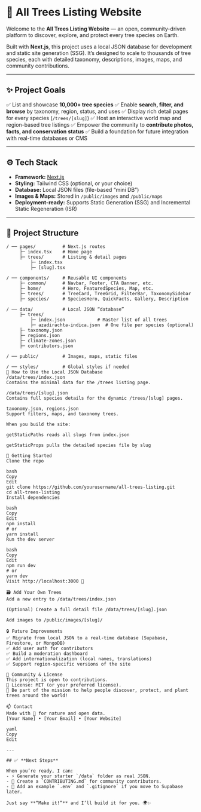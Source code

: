 # 🌳 All Trees Listing Website

Welcome to the **All Trees Listing Website** — an open, community-driven platform to discover, explore, and protect every tree species on Earth.

Built with **Next.js**, this project uses a local JSON database for development and static site generation (SSG). It’s designed to scale to thousands of tree species, each with detailed taxonomy, descriptions, images, maps, and community contributions.

---

## ✨ **Project Goals**

✅ List and showcase **10,000+ tree species**
✅ Enable **search, filter, and browse** by taxonomy, region, status, and uses
✅ Display rich detail pages for every species (`/trees/[slug]`)
✅ Host an interactive world map and region-based tree listings
✅ Empower the community to **contribute photos, facts, and conservation status**
✅ Build a foundation for future integration with real-time databases or CMS

---

## ⚙️ **Tech Stack**

- **Framework:** [Next.js](https://nextjs.org/)
- **Styling:** Tailwind CSS (optional, or your choice)
- **Database:** Local JSON files (file-based “mini DB”)
- **Images & Maps:** Stored in `/public/images` and `/public/maps`
- **Deployment-ready:** Supports Static Generation (SSG) and Incremental Static Regeneration (ISR)

---

## 📂 **Project Structure**

```plaintext
/ ── pages/          # Next.js routes
     ├─ index.tsx    # Home page
     ├─ trees/       # Listing & detail pages
         ├─ index.tsx
         ├─ [slug].tsx

/ ── components/     # Reusable UI components
     ├─ common/      # Navbar, Footer, CTA Banner, etc.
     ├─ home/        # Hero, FeaturedSpecies, Map, etc.
     ├─ trees/       # TreeCard, TreeGrid, FilterBar, TaxonomySidebar
     ├─ species/     # SpeciesHero, QuickFacts, Gallery, Description

/ ── data/           # Local JSON “database”
     ├─ trees/
         ├─ index.json            # Master list of all trees
         ├─ azadirachta-indica.json  # One file per species (optional)
     ├─ taxonomy.json
     ├─ regions.json
     ├─ climate-zones.json
     ├─ contributors.json

/ ── public/         # Images, maps, static files

/ ── styles/         # Global styles if needed
🌱 How to Use the Local JSON Database
/data/trees/index.json
Contains the minimal data for the /trees listing page.

/data/trees/[slug].json
Contains full species details for the dynamic /trees/[slug] pages.

taxonomy.json, regions.json
Support filters, maps, and taxonomy trees.

When you build the site:

getStaticPaths reads all slugs from index.json

getStaticProps pulls the detailed species file by slug

🚀 Getting Started
Clone the repo

bash
Copy
Edit
git clone https://github.com/yourusername/all-trees-listing.git
cd all-trees-listing
Install dependencies

bash
Copy
Edit
npm install
# or
yarn install
Run the dev server

bash
Copy
Edit
npm run dev
# or
yarn dev
Visit http://localhost:3000 🚀

🗃️ Add Your Own Trees
Add a new entry to /data/trees/index.json

(Optional) Create a full detail file /data/trees/[slug].json

Add images to /public/images/[slug]/

🔒 Future Improvements
✅ Migrate from local JSON to a real-time database (Supabase, Firestore, or MongoDB)
✅ Add user auth for contributors
✅ Build a moderation dashboard
✅ Add internationalization (local names, translations)
✅ Support region-specific versions of the site

🤝 Community & License
This project is open to contributions.
🌱 License: MIT (or your preferred license).
🌳 Be part of the mission to help people discover, protect, and plant trees around the world!

📫 Contact
Made with 💚 for nature and open data.
[Your Name] • [Your Email] • [Your Website]

yaml
Copy
Edit

---

## ✅ **Next Steps**

When you’re ready, I can:
- ⚡ Generate your starter `/data` folder as real JSON.
- 🧩 Create a `CONTRIBUTING.md` for community contributors.
- 📄 Add an example `.env` and `.gitignore` if you move to Supabase later.

Just say **“Make it!”** and I’ll build it for you. 🌍✨
